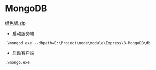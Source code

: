# MongoDB

[绿色版.zip](https://fastdl.mongodb.org/windows/mongodb-windows-x86_64-4.4.4.zip)

- 启动服务端

``` shell
.\mongod.exe --dbpath=E:\Project\node\module\Express\8-MongoDB\db
```

- 启动客户端

``` shell
.\mongo.exe
```
